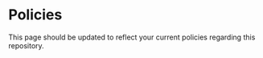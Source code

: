 
# Policies

This page should be updated to reflect your current policies
regarding this repository.

